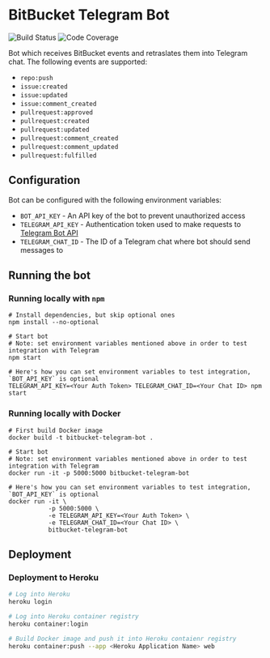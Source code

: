 # BitBucket Telegram Bot
![Build Status](https://travis-ci.com/inikolaev/bitbucket-telegram-bot.svg?branch=master)
![Code Coverage](https://codecov.io/gh/inikolaev/bitbucket-telegram-bot/branch/master/graph/badge.svg)

Bot which receives BitBucket events and retraslates them into Telegram chat. The following events are supported:

* `repo:push` 
* `issue:created`
* `issue:updated`
* `issue:comment_created`
* `pullrequest:approved`
* `pullrequest:created`
* `pullrequest:updated`
* `pullrequest:comment_created`
* `pullrequest:comment_updated`
* `pullrequest:fulfilled`

## Configuration

Bot can be configured with the following environment variables:

* `BOT_API_KEY` - An API key of the bot to prevent unauthorized access
* `TELEGRAM_API_KEY` - Authentication token used to make requests to [Telegram Bot API](https://core.telegram.org/bots/api)
* `TELEGRAM_CHAT_ID` - The ID of a Telegram chat where bot should send messages to

## Running the bot

### Running locally with `npm`

```
# Install dependencies, but skip optional ones
npm install --no-optional

# Start bot 
# Note: set environment variables mentioned above in order to test integration with Telegram
npm start

# Here's how you can set environment variables to test integration, `BOT_API_KEY` is optional
TELEGRAM_API_KEY=<Your Auth Token> TELEGRAM_CHAT_ID=<Your Chat ID> npm start
```

### Running locally with Docker

```
# First build Docker image
docker build -t bitbucket-telegram-bot .

# Start bot
# Note: set environment variables mentioned above in order to test integration with Telegram
docker run -it -p 5000:5000 bitbucket-telegram-bot

# Here's how you can set environment variables to test integration, `BOT_API_KEY` is optional
docker run -it \
           -p 5000:5000 \
           -e TELEGRAM_API_KEY=<Your Auth Token> \
           -e TELEGRAM_CHAT_ID=<Your Chat ID> \
           bitbucket-telegram-bot
```

## Deployment

### Deployment to Heroku

```bash
# Log into Heroku
heroku login

# Log into Heroku container registry
heroku container:login

# Build Docker image and push it into Heroku contaienr registry
heroku container:push --app <Heroku Application Name> web
```
